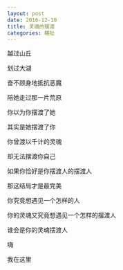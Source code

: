 ```yaml
---
layout: post
date: 2016-12-10
title: 灵魂的摆渡
categories: 瞎扯
---
```


越过山丘

划过大湖

奋不顾身地抵抗恶魔

陪她走过那一片荒原

你以为你摆渡了她

其实是她摆渡了你

你曾渡以千计的灵魂

却无法摆渡你自己

如果你恰好是你摆渡人的摆渡人

那这结局才是最完美

你究竟想遇见一个怎样的人

你的灵魂又究竟想遇见一个怎样的摆渡人

谁会是你的灵魂摆渡人

嗨

我在这里